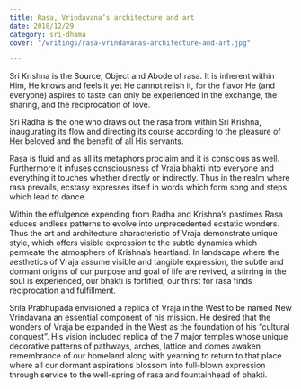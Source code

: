 ```yaml
---
title: Rasa, Vrindavana’s architecture and art
date: 2018/12/29
category: sri-dhama
cover: "/writings/rasa-vrindavanas-architecture-and-art.jpg"

---
```

Sri Krishna is the Source, Object and Abode of rasa. It is inherent within Him, He knows and feels it yet He cannot relish it, for the flavor He (and everyone) aspires to taste can only be experienced in the exchange, the sharing, and the reciprocation of love.

Sri Radha is the one who draws out the rasa from within Sri Krishna, inaugurating its flow and directing its course according to the pleasure of Her beloved and the benefit of all His servants.

Rasa is fluid and as all its metaphors proclaim and it is conscious as well. Furthermore it infuses consciousness of Vraja bhakti into everyone and everything it touches whether directly or indirectly. Thus in the realm where rasa prevails, ecstasy expresses itself in words which form song and steps which lead to dance.

Within the effulgence expending from Radha and Krishna’s pastimes Rasa educes endless patterns to evolve into unprecedented ecstatic wonders. Thus the art and architecture characteristic of Vraja demonstrate unique style, which offers visible expression to the subtle dynamics which permeate the atmosphere of Krishna’s heartland. In landscape where the aesthetics of Vraja assume visible and tangible expression, the subtle and dormant origins of our purpose and goal of life are revived, a stirring in the soul is experienced, our bhakti is fortified, our thirst for rasa finds reciprocation and fulfillment.

Srila Prabhupada envisioned a replica of Vraja in the West to be named New Vrindavana an essential component of his mission. He desired that the wonders of Vraja be expanded in the West as the foundation of his “cultural conquest”. His vision included replica of the 7 major temples whose unique decorative patterns of pathways, arches, lattice and domes awaken remembrance of our homeland along with yearning to return to that place where all our dormant aspirations blossom into full-blown expression through service to the well-spring of rasa and fountainhead of bhakti.